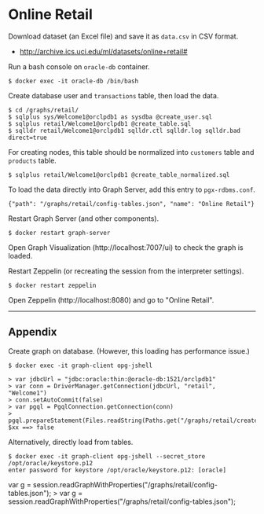 # Online Retail

Download dataset (an Excel file) and save it as `data.csv` in CSV format.

* http://archive.ics.uci.edu/ml/datasets/online+retail#

Run a bash console on `oracle-db` container.

    $ docker exec -it oracle-db /bin/bash

Create database user and `transactions` table, then load the data.

    $ cd /graphs/retail/
    $ sqlplus sys/Welcome1@orclpdb1 as sysdba @create_user.sql
    $ sqlplus retail/Welcome1@orclpdb1 @create_table.sql
    $ sqlldr retail/Welcome1@orclpdb1 sqlldr.ctl sqlldr.log sqlldr.bad direct=true

For creating nodes, this table should be normalized into `customers` table and `products` table.

    $ sqlplus retail/Welcome1@orclpdb1 @create_table_normalized.sql

To load the data directly into Graph Server, add this entry to `pgx-rdbms.conf`.

    {"path": "/graphs/retail/config-tables.json", "name": "Online Retail"}

Restart Graph Server (and other components).

    $ docker restart graph-server

Open Graph Visualization (http://localhost:7007/ui) to check the graph is loaded.

Restart Zeppelin (or recreating the session from the interpreter settings).

    $ docker restart zeppelin

Open Zeppelin (http://localhost:8080) and go to "Online Retail".

***

## Appendix

Create graph on database. (However, this loading has performance issue.)

    $ docker exec -it graph-client opg-jshell

    > var jdbcUrl = "jdbc:oracle:thin:@oracle-db:1521/orclpdb1"
    > var conn = DriverManager.getConnection(jdbcUrl, "retail", "Welcome1")
    > conn.setAutoCommit(false)
    > var pgql = PgqlConnection.getConnection(conn)
    > pgql.prepareStatement(Files.readString(Paths.get("/graphs/retail/create_pg.pgql"))).execute()
    $xx ==> false

Alternatively, directly load from tables.

    $ docker exec -it graph-client opg-jshell --secret_store /opt/oracle/keystore.p12
    enter password for keystore /opt/oracle/keystore.p12: [oracle]

var g = session.readGraphWithProperties("/graphs/retail/config-tables.json");
    > var g = session.readGraphWithProperties("/graphs/retail/config-tables.json");
